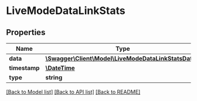 # LiveModeDataLinkStats

## Properties
Name | Type | Description | Notes
------------ | ------------- | ------------- | -------------
**data** | [**\Swagger\Client\Model\LiveModeDataLinkStatsData[]**](LiveModeDataLinkStatsData.md) |  | 
**timestamp** | [**\DateTime**](\DateTime.md) |  | 
**type** | **string** |  | 

[[Back to Model list]](../README.md#documentation-for-models) [[Back to API list]](../README.md#documentation-for-api-endpoints) [[Back to README]](../README.md)


